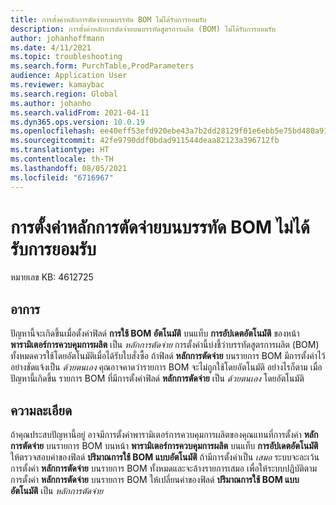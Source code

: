 ```yaml
---
title: การตั้งค่าหลักการตัดจ่ายบนบรรทัด BOM ไม่ได้รับการยอมรับ
description: การตั้งค่าหลักการตัดจ่ายบนบรรทัดสูตรการผลิต (BOM) ไม่ได้รับการยอมรับ
author: johanhoffmann
ms.date: 4/11/2021
ms.topic: troubleshooting
ms.search.form: PurchTable,ProdParameters
audience: Application User
ms.reviewer: kamaybac
ms.search.region: Global
ms.author: johanho
ms.search.validFrom: 2021-04-11
ms.dyn365.ops.version: 10.0.19
ms.openlocfilehash: ee40eff53efd920ebe43a7b2dd28129f01e6ebb5e75bd480a91f758529f77fc5
ms.sourcegitcommit: 42fe9790ddf0bdad911544deaa82123a396712fb
ms.translationtype: HT
ms.contentlocale: th-TH
ms.lasthandoff: 08/05/2021
ms.locfileid: "6716967"
---
```

# <a name="flushing-principle-settings-on-bom-lines-arent-respected"></a>การตั้งค่าหลักการตัดจ่ายบนบรรทัด BOM ไม่ได้รับการยอมรับ

หมายเลข KB: 4612725

## <a name="symptoms"></a>อาการ

ปัญหานี้จะเกิดขึ้นเมื่อตั้งค่าฟิลด์ **การใช้ BOM อัตโนมัติ** บนแท็บ **การอัปเดตอัตโนมัติ** ของหน้า **พารามิเตอร์การควบคุมการผลิต** เป็น *หลักการตัดจ่าย* การตั้งค่านี้บ่งชี้ว่าบรรทัดสูตรการผลิต (BOM) ทั้งหมดควรใช้โดยอัตโนมัติเมื่อได้รับใบสั่งซื้อ ถ้าฟิลด์ **หลักการตัดจ่าย** บนรายการ BOM มีการตั้งค่าไว้อย่างชัดแจ้งเป็น *ด้วยตนเอง* คุณอาจคาดว่ารายการ BOM จะไม่ถูกใช้โดยอัตโนมัติ อย่างไรก็ตาม เมื่อปัญหานี้เกิดขึ้น รายการ BOM ที่มีการตั้งค่าฟิลด์ **หลักการตัดจ่าย** เป็น *ด้วยตนเอง* โดยอัตโนมัติ

## <a name="resolution"></a>ความละเอียด

ถ้าคุณประสบปัญหานี้อยู่ อาจมีการตั้งค่าพารามิเตอร์การควบคุมการผลิตของคุณแทนที่การตั้งค่า **หลักการตัดจ่าย** บนรายการ BOM บนหน้า **พารามิเตอร์การควบคุมการผลิต** บนแท็บ **การอัปเดตอัตโนมัติ** ให้ตรวจสอบค่าของฟิลด์ **ปริมาณการใช้ BOM แบบอัตโนมัติ** ถ้ามีการตั้งค่าเป็น *เสมอ* ระบบจะละเว้นการตั้งค่า **หลักการตัดจ่าย** บนรายการ BOM ทั้งหมดและจะล้างรายการเสมอ เพื่อให้ระบบปฏิบัติตามการตั้งค่า **หลักการตัดจ่าย** บนรายการ BOM ให้เปลี่ยนค่าของฟิลด์ **ปริมาณการใช้ BOM แบบอัตโนมัติ** เป็น *หลักการตัดจ่าย*
